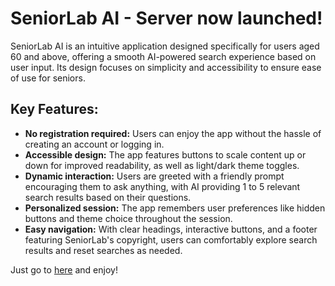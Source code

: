 # SeniorLab AI - Server now launched!

SeniorLab AI is an intuitive application designed specifically for users aged 60 and above, offering a smooth AI-powered search experience based on user input. Its design focuses on simplicity and accessibility to ensure ease of use for seniors.

## Key Features:
- **No registration required:** Users can enjoy the app without the hassle of creating an account or logging in.
- **Accessible design:** The app features buttons to scale content up or down for improved readability, as well as light/dark theme toggles.
- **Dynamic interaction:** Users are greeted with a friendly prompt encouraging them to ask anything, with AI providing 1 to 5 relevant search results based on their questions.
- **Personalized session:** The app remembers user preferences like hidden buttons and theme choice throughout the session.
- **Easy navigation:** With clear headings, interactive buttons, and a footer featuring SeniorLab's copyright, users can comfortably explore search results and reset searches as needed.

Just go to [here](http://132.226.195.28:9911/) and enjoy!
